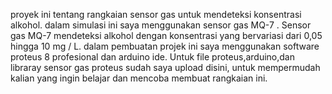 proyek ini tentang rangkaian sensor gas untuk mendeteksi konsentrasi alkohol. dalam simulasi ini saya menggunakan sensor gas MQ-7 . Sensor gas MQ-7 mendeteksi alkohol dengan konsentrasi yang bervariasi dari 0,05 hingga 10 mg / L. dalam pembuatan projek ini saya menggunakan software proteus 8 profesional dan arduino ide. Untuk file proteus,arduino,dan libraray sensor gas proteus sudah saya upload disini, untuk mempermudah kalian yang ingin belajar dan mencoba membuat rangkaian ini.
